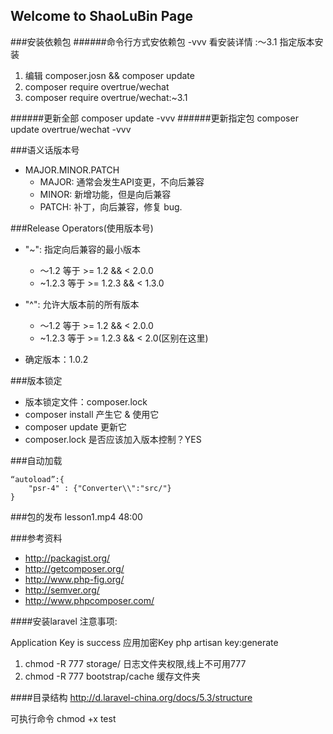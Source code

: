 ## Welcome to ShaoLuBin Page

###安装依赖包
######命令行方式安依赖包 -vvv 看安装详情 :～3.1 指定版本安装
1. 编辑 composer.josn && composer update
2. composer require overtrue/wechat
3. composer require overtrue/wechat:~3.1

######更新全部
composer update -vvv
######更新指定包
composer update overtrue/wechat -vvv

###语义话版本号
*	MAJOR.MINOR.PATCH
	*	MAJOR: 通常会发生API变更，不向后兼容
	*	MINOR: 新增功能，但是向后兼容
	* 	PATCH: 补丁，向后兼容，修复 bug.

###Release Operators(使用版本号)
*	"~": 指定向后兼容的最小版本
	* 	～1.2 等于 >= 1.2 && < 2.0.0
	*  ~1.2.3 等于 >= 1.2.3 && < 1.3.0

*	"^": 允许大版本前的所有版本
	* 	～1.2 等于 >= 1.2 && < 2.0.0
	*  ~1.2.3 等于 >= 1.2.3 && < 2.0(区别在这里)
	
*	确定版本：1.0.2

###版本锁定
*	版本锁定文件：composer.lock
*	composer install 产生它 & 使用它
*  composer update 更新它
*  composer.lock 是否应该加入版本控制？YES

###自动加载
```
“autoload”:{
	"psr-4" : {"Converter\\":"src/"}
}
```

###包的发布 lesson1.mp4 48:00

###参考资料
*	http://packagist.org/
*  http://getcomposer.org/
*  http://www.php-fig.org/
*  http://semver.org/
*  http://www.phpcomposer.com/

####安装laravel
注意事项:

Application Key is success
应用加密Key  php artisan key:generate

1. chmod -R 777 storage/        日志文件夹权限,线上不可用777
2. chmod -R 777 bootstrap/cache 缓存文件夹

####目录结构
http://d.laravel-china.org/docs/5.3/structure

可执行命令
chmod +x test
